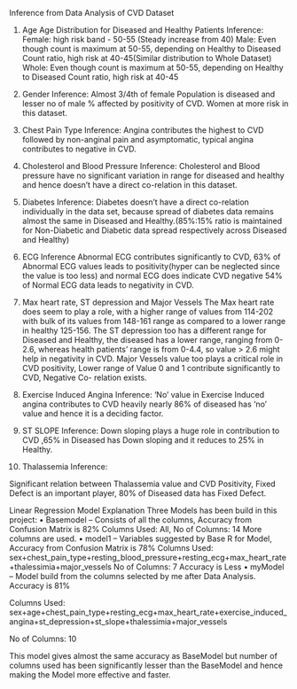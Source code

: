 Inference from Data Analysis of CVD Dataset

1.	Age
Age Distribution for Diseased and Healthy Patients
Inference:
 Female: high risk band - 50-55 (Steady increase from 40)
 Male: Even though count is maximum at 50-55, depending on Healthy to Diseased Count ratio, high risk at 40-45(Similar distribution to Whole Dataset)
Whole: Even though count is maximum at 50-55, depending on Healthy to Diseased Count ratio, high risk at 40-45

2.	Gender
Inference:
 Almost 3/4th of female Population is diseased and lesser no of male % affected by positivity of CVD. Women at more risk in this dataset.

3.	Chest Pain Type
Inference:
Angina contributes the highest to CVD followed by non-anginal pain and asymptomatic, typical angina contributes to negative in CVD.

4.	Cholesterol and Blood Pressure
Inference:
Cholesterol and Blood pressure have no significant variation in range for diseased and healthy and hence doesn’t have a direct co-relation in this dataset.

5.	Diabetes
Inference: Diabetes doesn’t have a direct co-relation individually in the data set, because spread of diabetes data remains almost the same in Diseased and Healthy.(85%:15% ratio is maintained for Non-Diabetic and Diabetic data spread respectively across Diseased and Healthy)

6.	ECG
Inference
Abnormal ECG contributes significantly to CVD, 63% of Abnormal ECG values leads to positivity(hyper can be neglected since the value is too less) and normal ECG does indicate CVD negative 54% of Normal ECG data leads to negativity in CVD.

7.	Max heart rate, ST depression and Major Vessels
The Max heart rate does seem to play a role, with a higher range of values from 114-202 with bulk of its values from 148-161 range as compared to a lower range in healthy 125-156.
The ST depression too has a different range for Diseased and Healthy, the diseased has a lower range, ranging from 0-2.6, whereas health patients’ range is from 0-4.4, so value > 2.6 might help in negativity in CVD.
Major Vessels value too plays a critical role in CVD positivity, Lower range of Value 0 and 1 contribute significantly to CVD, Negative Co- relation exists. 

8.	Exercise Induced Angina
Inference:
‘No’ value in Exercise Induced angina contributes to CVD heavily nearly 86% of diseased has ‘no’ value and hence it is a deciding factor.

9.	ST SLOPE
Inference: 
 Down sloping plays a huge role in contribution to CVD ,65% in Diseased  has Down sloping and it reduces to 25% in Healthy.

10.	Thalassemia
Inference:

Significant relation between Thalassemia value and CVD Positivity, Fixed Defect is an important player, 80% of Diseased data has Fixed Defect.

Linear Regression Model Explanation 
Three Models has been build in this project: 
•	Basemodel – Consists of all the columns, Accuracy from Confusion Matrix is 82%
Columns Used: All, No of Columns: 14
More columns are used.
•	model1 – Variables suggested by Base R for Model, Accuracy from Confusion Matrix is 78%
Columns Used: sex+chest_pain_type+resting_blood_pressure+resting_ecg+max_heart_rate+thalessimia+major_vessels
No of Columns: 7
Accuracy is Less
•	myModel – Model build from the columns selected by me after Data Analysis. Accuracy is 81%

Columns Used:
sex+age+chest_pain_type+resting_ecg+max_heart_rate+exercise_induced_angina+st_depression+st_slope+thalessimia+major_vessels

No of Columns: 10

This model gives almost the same accuracy as BaseModel but number of columns used has been significantly lesser than the BaseModel and hence making the Model more effective and faster.	

